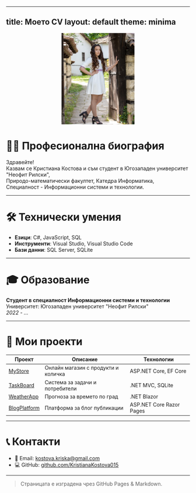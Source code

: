 
---
title: Моето CV
layout: default
theme: minima
---
<p align="center">
<img src="486122562_9297691600351411_192359321561508743_n.jpg" alt="Снимка" width="200" />
</p>

# 👨‍💻 Професионална биография

Здравейте!  
Казвам се Кристиана Костова и съм студент в Югозападен университет "Неофит Рилски",  
Природо-математически факултет, Катедра Информатика,  
Специалност - Информационни системи и технологии.

---

# 🛠️ Технически умения

- **Езици**: C#, JavaScript, SQL    
- **Инструменти**: Visual Studio, Visual Studio Code  
- **Бази данни**: SQL Server, SQLite  

---

# 🎓 Образование

**Студент в специалност Информационни системи и технологии**  
Университет: Югозападен университет "Неофит Рилски"  
*2022 - ...*

---

# 📂 Мои проекти

| Проект | Описание | Технологии |
|--------|----------|------------|
| [MyStore](https://github.com/username/mystore) | Онлайн магазин с продукти и количка | ASP.NET Core, EF Core |
| [TaskBoard](https://github.com/username/taskboard) | Система за задачи и потребители | .NET MVC, SQLite |
| [WeatherApp](https://github.com/username/weatherapp) | Прогноза за времето по град | .NET Blazor |
| [BlogPlatform](https://github.com/username/blogplatform) | Платформа за блог публикации | ASP.NET Core Razor Pages |

---

# 📞 Контакти

- 📧 Email: kostova.kriska@gmail.com  
- 💻 GitHub: [github.com/KristianaKostova015](https://github.com/KristianaKostova015)

---

> Страницата е изградена чрез GitHub Pages & Markdown.
